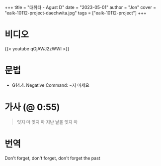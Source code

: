 +++
title  = "대취타 - Agust D"
date   = "2023-05-01"
author = "Jon"
cover  = "ealk-10112-project-daechwita.jpg"
tags   = ["ealk-10112-project"]
+++

# 비디오

{{< youtube qGjAWJ2zWWI >}}

# 문법

- G14.4. Negative Command: ~지 마세요

# 가사 (@ 0:55)

> 잊지 마 잊지 마 지난 날을 잊지 마

# 번역

Don't forget, don't forget, don't forget the past

